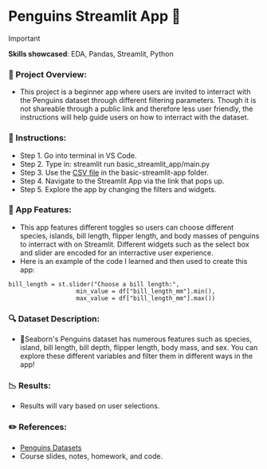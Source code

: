 # Penguins Streamlit App 🐧
>[!IMPORTANT]
>**Skills showcased**: EDA, Pandas, Streamlit, Python

### 🔀 Project Overview:
- This project is a beginner app where users are invited to interract with the Penguins dataset through different filtering parameters. Though it is not shareable through a public link and therefore less user friendly, the instructions will help guide users on how to interract with the dataset.  


### 📄 Instructions:
- Step 1. Go into terminal in VS Code.
- Step 2. Type in: streamlit run basic_streamlit_app/main.py
- Step 3. Use the [CSV file](https://github.com/rcsweeny22/Sweeny-Data-Science-Portfolio/tree/main/basic-streamlit-app/data) in the basic-streamlit-app folder. 
- Step 4. Navigate to the Streamlit App via the link that pops up.
- Step 5. Explore the app by changing the filters and widgets.

### 🍎 App Features:
- This app features different toggles so users can choose different species, islands, bill length, flipper length, and body masses of penguins to interract with on Streamlit. Different widgets such as the select box and slider are encoded for an interractive user experience.
- Here is an example of the code I learned and then used to create this app:
```
bill_length = st.slider("Choose a bill length:", 
                   min_value = df["bill_length_mm"].min(),
                   max_value = df["bill_length_mm"].max())
```


### 🔍 Dataset Description:
- 🐧Seaborn's Penguins dataset has numerous features such as species, island, bill length, bill depth, flipper length, body mass, and sex. You can explore these different variables and filter them in different ways in the app!


### 📉 Results:
- Results will vary based on user selections.


### ✏️ References:
- [Penguins Datasets](https://www.geeksforgeeks.org/seaborn-datasets-for-data-science/#3-penguins-dataset)
- Course slides, notes, homework, and code.
